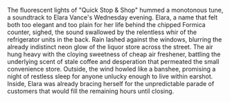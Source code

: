 The fluorescent lights of "Quick Stop & Shop" hummed a monotonous tune, a soundtrack to Elara Vance's Wednesday evening.  Elara, a name that felt both too elegant and too plain for her life behind the chipped Formica counter, sighed, the sound swallowed by the relentless whir of the refrigerator units in the back.  Rain lashed against the windows, blurring the already indistinct neon glow of the liquor store across the street.  The air hung heavy with the cloying sweetness of cheap air freshener, battling the underlying scent of stale coffee and desperation that permeated the small convenience store. Outside, the wind howled like a banshee, promising a night of restless sleep for anyone unlucky enough to live within earshot.  Inside, Elara was already bracing herself for the unpredictable parade of customers that would fill the remaining hours until closing.
